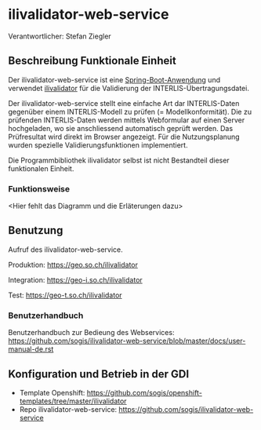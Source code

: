 # ilivalidator-web-service

Verantwortlicher: Stefan Ziegler

## Beschreibung Funktionale Einheit
Der ilivalidator-web-service ist eine [Spring-Boot-Anwendung](https://spring.io/projects/spring-boot) und verwendet [ilivalidator](https://github.com/claeis/ilivalidator) für die Validierung der INTERLIS-Übertragungsdatei.

Der ilivalidator-web-service  stellt eine einfache Art dar INTERLIS-Daten gegenüber einem INTERLIS-Modell zu prüfen (= Modellkonformität). Die zu prüfenden INTERLIS-Daten werden mittels Webformular auf einen Server hochgeladen, wo sie anschliessend automatisch geprüft werden. Das Prüfresultat wird direkt im Browser angezeigt.
Für die Nutzungsplanung wurden spezielle Validierungsfunktionen implementiert. 

Die Programmbibliothek ilivalidator selbst ist nicht Bestandteil dieser funktionalen Einheit. 

### Funktionsweise
<Hier fehlt das Diagramm und die Erläterungen dazu>

## Benutzung
Aufruf des ilivalidator-web-service.

Produktion: https://geo.so.ch/ilivalidator

Integration: https://geo-i.so.ch/ilivalidator

Test: https://geo-t.so.ch/ilivalidator

### Benutzerhandbuch
Benutzerhandbuch zur Bedieung des Webservices: https://github.com/sogis/ilivalidator-web-service/blob/master/docs/user-manual-de.rst

## Konfiguration und Betrieb in der GDI
* Template Openshift: https://github.com/sogis/openshift-templates/tree/master/ilivalidator
* Repo ilivalidator-web-service: https://github.com/sogis/ilivalidator-web-service



